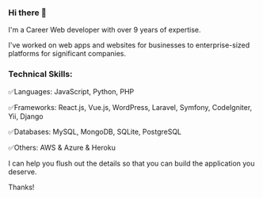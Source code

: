 ### Hi there 👋

I'm a Career Web developer with over 9 years of expertise.

I've worked on web apps and websites for businesses to enterprise-sized platforms for significant companies.

### Technical Skills:

✅Languages: JavaScript, Python, PHP

✅Frameworks: React.js, Vue.js, WordPress, Laravel, Symfony, CodeIgniter, Yii, Django

✅Databases: MySQL, MongoDB, SQLite, PostgreSQL

✅Others: AWS & Azure & Heroku

I can help you flush out the details so that you can build the application you deserve.

Thanks!

<!--
**vladimir-bezrukov/vladimir-bezrukov** is a ✨ _special_ ✨ repository because its `README.md` (this file) appears on your GitHub profile.

Here are some ideas to get you started:

- 🔭 I’m currently working on ...
- 🌱 I’m currently learning ...
- 👯 I’m looking to collaborate on ...
- 🤔 I’m looking for help with ...
- 💬 Ask me about ...
- 📫 How to reach me: ...
- 😄 Pronouns: ...
- ⚡ Fun fact: ...
-->

